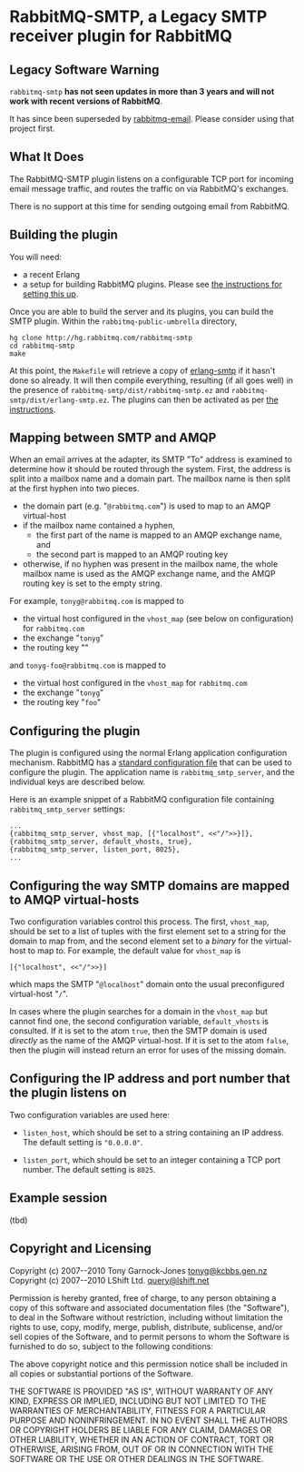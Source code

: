 # RabbitMQ-SMTP, a Legacy SMTP receiver plugin for RabbitMQ

## Legacy Software Warning

`rabbitmq-smtp` **has not seen updates in more than 3 years and will not work with recent versions of RabbitMQ**.

It has since been superseded by [rabbitmq-email](https://github.com/gotthardp/rabbitmq-email).
Please consider using that project first.


## What It Does

The RabbitMQ-SMTP plugin listens on a configurable TCP port for
incoming email message traffic, and routes the traffic on via
RabbitMQ's exchanges.

There is no support at this time for sending outgoing email from
RabbitMQ.

## Building the plugin

You will need:

 - a recent Erlang
 - a setup for building RabbitMQ plugins. Please see [the instructions
   for setting this up][pluginguide].

Once you are able to build the server and its plugins, you can build
the SMTP plugin. Within the `rabbitmq-public-umbrella` directory,

    hg clone http://hg.rabbitmq.com/rabbitmq-smtp
    cd rabbitmq-smtp
    make

At this point, the `Makefile` will retrieve a copy of
[erlang-smtp](http://hg.opensource.lshift.net/erlang-smtp/) if it
hasn't done so already. It will then compile everything, resulting (if
all goes well) in the presence of
`rabbitmq-smtp/dist/rabbitmq-smtp.ez` and
`rabbitmq-smtp/dist/erlang-smtp.ez`. The plugins can then be activated
as per [the instructions][pluginguide].

## Mapping between SMTP and AMQP

When an email arrives at the adapter, its SMTP "To" address is
examined to determine how it should be routed through the
system. First, the address is split into a mailbox name and a domain
part. The mailbox name is then split at the first hyphen into two
pieces.

 - the domain part (e.g. "`@rabbitmq.com`") is used to map to an AMQP virtual-host
 - if the mailbox name contained a hyphen,
    - the first part of the name is mapped to an AMQP exchange name, and
    - the second part is mapped to an AMQP routing key
 - otherwise, if no hyphen was present in the mailbox name, the whole
   mailbox name is used as the AMQP exchange name, and the AMQP
   routing key is set to the empty string.

For example, `tonyg@rabbitmq.com` is mapped to

 - the virtual host configured in the `vhost_map` (see below on configuration) for `rabbitmq.com`
 - the exchange "`tonyg`"
 - the routing key ""

and `tonyg-foo@rabbitmq.com` is mapped to

 - the virtual host configured in the `vhost_map` for `rabbitmq.com`
 - the exchange "`tonyg`"
 - the routing key "`foo`"

## Configuring the plugin

The plugin is configured using the normal Erlang application
configuration mechanism. RabbitMQ has a [standard configuration
file](http://www.rabbitmq.com/install.html#configfile) that can be
used to configure the plugin. The application name is
`rabbitmq_smtp_server`, and the individual keys are described below.

Here is an example snippet of a RabbitMQ configuration file containing
`rabbitmq_smtp_server` settings:

    ...
    {rabbitmq_smtp_server, vhost_map, [{"localhost", <<"/">>}]},
    {rabbitmq_smtp_server, default_vhosts, true},
    {rabbitmq_smtp_server, listen_port, 8025},
    ...

## Configuring the way SMTP domains are mapped to AMQP virtual-hosts

Two configuration variables control this process. The first,
`vhost_map`, should be set to a list of tuples with the first element
set to a string for the domain to map from, and the second element set
to a *binary* for the virtual-host to map to. For example, the default
value for `vhost_map` is

    [{"localhost", <<"/">>}]

which maps the SMTP "`@localhost`" domain onto the usual preconfigured
virtual-host "`/`".

In cases where the plugin searches for a domain in the `vhost_map` but
cannot find one, the second configuration variable, `default_vhosts`
is consulted. If it is set to the atom `true`, then the SMTP domain is
used *directly* as the name of the AMQP virtual-host. If it is set to
the atom `false`, then the plugin will instead return an error for
uses of the missing domain.

## Configuring the IP address and port number that the plugin listens on

Two configuration variables are used here:

 - `listen_host`, which should be set to a string containing an IP
   address. The default setting is `"0.0.0.0"`.

 - `listen_port`, which should be set to an integer containing a TCP
   port number. The default setting is `8025`.

## Example session

(tbd)

## Copyright and Licensing

Copyright (c) 2007--2010 Tony Garnock-Jones <tonyg@kcbbs.gen.nz>
Copyright (c) 2007--2010 LShift Ltd. <query@lshift.net>

Permission is hereby granted, free of charge, to any person obtaining
a copy of this software and associated documentation files (the
"Software"), to deal in the Software without restriction, including
without limitation the rights to use, copy, modify, merge, publish,
distribute, sublicense, and/or sell copies of the Software, and to
permit persons to whom the Software is furnished to do so, subject to
the following conditions:

The above copyright notice and this permission notice shall be
included in all copies or substantial portions of the Software.

THE SOFTWARE IS PROVIDED "AS IS", WITHOUT WARRANTY OF ANY KIND,
EXPRESS OR IMPLIED, INCLUDING BUT NOT LIMITED TO THE WARRANTIES OF
MERCHANTABILITY, FITNESS FOR A PARTICULAR PURPOSE AND
NONINFRINGEMENT. IN NO EVENT SHALL THE AUTHORS OR COPYRIGHT HOLDERS BE
LIABLE FOR ANY CLAIM, DAMAGES OR OTHER LIABILITY, WHETHER IN AN ACTION
OF CONTRACT, TORT OR OTHERWISE, ARISING FROM, OUT OF OR IN CONNECTION
WITH THE SOFTWARE OR THE USE OR OTHER DEALINGS IN THE SOFTWARE.


  [pluginguide]: http://www.rabbitmq.com/plugin-development.html
